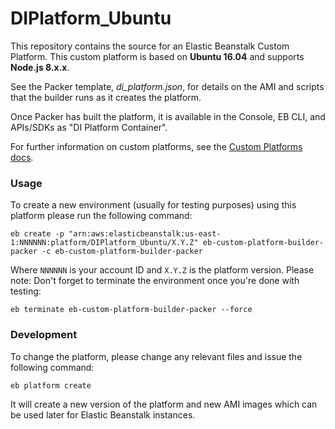 DIPlatform_Ubuntu
=======================
This repository contains the source for an Elastic Beanstalk Custom Platform.
This custom platform is based on **Ubuntu 16.04** and supports **Node.js 8.x.x**.

See the Packer template, *di_platform.json*, for details on the AMI and
scripts that the builder runs as it creates the platform.

Once Packer has built the platform, it is available in the Console,
EB CLI, and APIs/SDKs as "DI Platform Container".

For further information on custom platforms, see the
[Custom Platforms docs](http://docs.aws.amazon.com/elasticbeanstalk/latest/dg/custom-platforms.html).

### Usage
To create a new environment (usually for testing purposes) using this platform please run the following command:
```
eb create -p "arn:aws:elasticbeanstalk:us-east-1:NNNNNN:platform/DIPlatform_Ubuntu/X.Y.Z" eb-custom-platform-builder-packer -c eb-custom-platform-builder-packer
```
Where `NNNNNN` is your account ID and `X.Y.Z` is the platform version.
Please note: Don't forget to terminate the environment once you're done with testing:

```
eb terminate eb-custom-platform-builder-packer --force
```

### Development
To change the platform, please change any relevant files and issue the following command:
```
eb platform create
```
It will create a new version of the platform and new AMI images which can be used later for Elastic Beanstalk instances.
